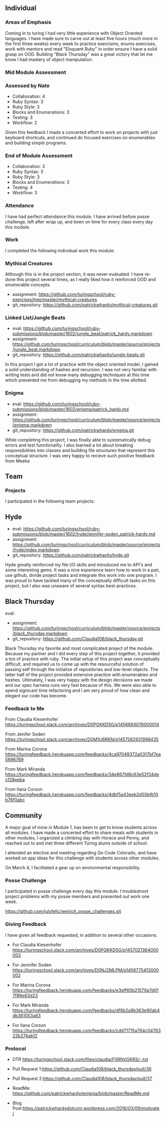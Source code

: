 ## Individual

### Areas of Emphasis

Coming in to turing I had very little experience with Object Oriented languages.
I have made sure to carve out at least five hours (much more in the first three weeks)
every week to practice exercisms, enums exercises, work with mentors and read "Eloquent Ruby" in order ensure I have a solid grasp on OOD. Building "Black Thursday" was a great
victory that let me know I had mastery of object manipulation.

### Mid Module Assessment
### Assessed by Nate
* Collaboration: 4
* Ruby Syntax: 3
* Ruby Style: 3
* Blocks and Enumerations: 3
* Testing: 3
* Workflow: 2

Given this feedback I made a concerted effort to work on projects with just keyboard
shortcuts, and continued do focused exercises on enumerables and building simple programs.

### End of Module Assessment

* Collaboration: 3
* Ruby Syntax: 3
* Ruby Style: 3
* Blocks and Enumerations: 3
* Testing: 4
* Workflow: 3

### Attendance

I have had perfect attendance this module. I have arrived before posse challenge,
left after wrap up, and been on time for every class every day this module.

### Work

I completed the following individual work this module:

### Mythical Creatures
Although this is in the project section, it was never evaluated.
I have re-done this project several times, as I really liked how it reinforced
OOD and enumerable concepts.

* assignment: https://github.com/turingschool/ruby-exercises/tree/master/mythical-creatures
* git_repository: https://github.com/patrickwhardy/mythical-creatures.git

### Linked List/Jungle Beats
* eval: https://github.com/turingschool/ruby-submissions/blob/master/1602/jungle_beat/patrick_hardy.markdown
* assignment: https://github.com/turingschool/curriculum/blob/master/source/projects/jungle_beat.markdown
* git_repository: https://github.com/patrickwhardy/jungle-beats.git

In this project I got a lot of practice with the object oriented model.
I gained a solid understanding of hashes and recursion. I was not
very familiar with writing tests and did not know many debugging techniques at
this time which prevented me from debugging my methods in the time allotted.

### Enigma
* eval:
https://github.com/turingschool/ruby-submissions/blob/master/1602/enigma/patrick_hardy.md
* assignment: https://github.com/turingschool/curriculum/blob/master/source/projects/enigma.markdown
* git_repository: https://github.com/patrickwhardy/enigma.git

While completing this project, I was finally able to systematically debug errors
and test functionality. I also learned a lot about breaking responsibilities
into classes and building file structures that represent this conceptual structure.
I was very happy to recieve such positive feedback from Meeka

## Team
### Projects

I participated in the following team projects:

## Hyde
* eval: https://github.com/turingschool/ruby-submissions/blob/master/1602/hyde/jennifer-soden_patrick-hardy.md
* assignment: https://github.com/turingschool/curriculum/blob/master/source/projects/hyde/index.markdown
* git_repository: https://github.com/patrickwhardy/hyde.git

Hyde greatly reinforced my file I/O skills and introduced me to API's
and some interesting gems. It was a nice experience learn how to work
in a pair, use github, divide project tasks and integrate this work into
one program. I was proud to have tackled many of the conceptually
difficult tasks on this project, but I also was unaware of several
syntax best-practices.

## Black Thursday

eval:
* assignment: https://github.com/turingschool/curriculum/blob/master/source/projects/black_thursday.markdown
* git_repository: https://github.com/Claudia108/black_thursday.git

Black Thursday my favorite and most complicated project of the module. Because my
partner and I did every step of this project together, it provided a ton of practice
with ruby. The initial setup of this project was conceptually difficult, and required
us to come up with the resourceful solution of passing self through the initialize of
repositories and low-level objects. The latter half of the project provided extensive
practice with enumerables and hashes. Ultimately, I was very happy with the design
decisions we made and our spec harness runs very fast because of this. We were also
able to spend signicant time refactoring and I am very proud of how clean and
elegant our code has become.

### Feedback to Me

From Claudia Kiesenhofer  https://turingschool.slack.com/archives/D0PGKKD5G/p1456893076000014

From Jenifer Soden  https://turingschool.slack.com/archives/D0M1U6RKN/p1457582931998435

From Marina Corona  https://turingfeedback.herokuapp.com/feedbacks/4ca97049372a0317bf7ea5896769

From Mark Miranda  https://turingfeedback.herokuapp.com/feedbacks/34e867fd6c63e52f34decf28eeba

From Ilana Corson  https://turingfeedback.herokuapp.com/feedbacks/4dbf5a43eeb2d50bfb10b76f0abc

## Community

A major goal of mine in Module 1, has been to get to know students across
all modules. I have made a concerted effort to share meals with students in
other modules, I organized a climbing day with Horace and Penny, and reached
out to and met three different Turing alums outside of school.

I attended an elective and meeting regarding Go Code Colorado, and have
worked on app ideas for this challenge with students across other modules.

On March 4, I facilitated a gear up on environmental responsibility.

### Posse Challenge
I participated in posse challenge every day this module. I troubleshoot project
problems with my posse members and presented out work one week.

https://github.com/julsfelic/weirich_posse_challenges.git

### Giving Feedback

I have given all feedback requested, in addition to several other occasions.

* For Claudia Kiesenhofer https://turingschool.slack.com/archives/D0PGKKD5G/p1457021364000003

* For Jennifer Soden
https://turingschool.slack.com/archives/D0NJ2MLPM/p1456775413000002

* For Marina Corona https://turingfeedback.herokuapp.com/feedbacks/e3aff60b21579a7d017f89e63d23

* For Mark Miranda https://turingfeedback.herokuapp.com/feedbacks/df8b2a9b363e90ab4db361053a83

* For Ilana Corson https://turingfeedback.herokuapp.com/feedbacks/cdd71715a764c0476322b274ab12

### Protocol

* DTR https://turingschool.slack.com/files/claudia/F0RNVGKRS/-.txt

* Pull Request 1:https://github.com/Claudia108/black_thursday/pull/36
* Pull Request 2:https://github.com/Claudia108/black_thursday/pull/37

* ReadMe: https://github.com/patrickwhardy/enigma/blob/master/ReadMe.md

* Blog Post:https://patrickwhardydotcom.wordpress.com/2016/03/09/motivate/
